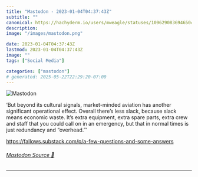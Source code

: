 ```yaml
---
title: "Mastodon - 2023-01-04T04:37:43Z"
subtitle: ""
canonical: https://hachyderm.io/users/mweagle/statuses/109629083694650459
description:
image: "/images/mastodon.png"

date: 2023-01-04T04:37:43Z
lastmod: 2023-01-04T04:37:43Z
image: ""
tags: ["Social Media"]

categories: ["mastodon"]
# generated: 2025-05-22T22:29:20-07:00
---
```

![Mastodon](/images/mastodon.png)

<p>‘But beyond its cultural signals, market-minded aviation has another significant operational effect. Overall there’s less slack, because slack means economic waste. It’s extra equipment, extra spare parts, extra crew and staff that you could call on in an emergency, but that in normal times is just redundancy and “overhead.”’</p><p><a href="https://fallows.substack.com/p/a-few-questions-and-some-answers" target="_blank" rel="nofollow noopener noreferrer" translate="no"><span class="invisible">https://</span><span class="ellipsis">fallows.substack.com/p/a-few-q</span><span class="invisible">uestions-and-some-answers</span></a></p>


###### [Mastodon Source 🐘](https://hachyderm.io/@mweagle/109629083694650459)

___
